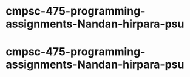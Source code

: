 # cmpsc-475-programming-assignments-Nandan-hirpara-psu
# cmpsc-475-programming-assignments-Nandan-hirpara-psu
